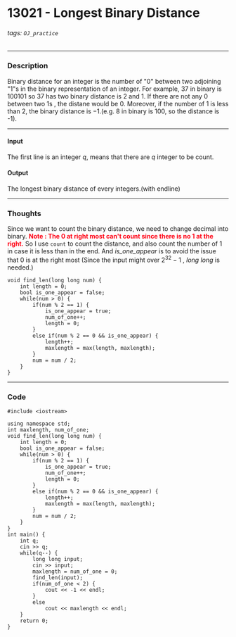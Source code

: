# 13021 - Longest Binary Distance

###### tags: `OJ_practice`

---

### Description

Binary distance for an integer is the number of "$0$" between two adjoining "$1$"s in the binary representation of an integer. For example, 37 in binary is 100101 so 37 has two binary distance is $2$ and $1$. If there are not any $0$ between two $1$s , the distane would be $0$.
Moreover, if the number of $1$ is less than 2, the binary distance is $-1$.(e.g. 8 in binary is 100, so the distance is -1).

----

#### Input

The first line is an integer $q$, means that there are $q$ integer to be count.

#### Output

The longest binary distance of every integers.(with endline)

---

### Thoughts 

Since we want to count the binary distance, we need to change decimal into binary.
**<font color="FF0013">Note : The $0$ at right most can't count since there is no $1$ at the right.</font>**
So I use `count` to count the distance, and also count the number of $1$ in case it is less than in the end.
And *is_one_appear* is to avoid the issue that $0$ is at the right most
(Since the input might over $2^{32} - 1$ , *long long* is needed.)
```cpp=
void find_len(long long num) {
    int length = 0;
    bool is_one_appear = false;
    while(num > 0) {
        if(num % 2 == 1) {
            is_one_appear = true;
            num_of_one++;
            length = 0;
        }
        else if(num % 2 == 0 && is_one_appear) {
            length++;
            maxlength = max(length, maxlength);
        }
        num = num / 2;
    }
}
```

---

### Code

```cpp=
#include <iostream>

using namespace std;
int maxlength, num_of_one;
void find_len(long long num) {
    int length = 0;
    bool is_one_appear = false;
    while(num > 0) {
        if(num % 2 == 1) {
            is_one_appear = true;
            num_of_one++;
            length = 0;
        }
        else if(num % 2 == 0 && is_one_appear) {
            length++;
            maxlength = max(length, maxlength);
        }
        num = num / 2;
    }
}
int main() {
    int q;
    cin >> q;
    while(q--) {
        long long input;
        cin >> input;
        maxlength = num_of_one = 0;
        find_len(input);
        if(num_of_one < 2) {
            cout << -1 << endl;
        }
        else 
            cout << maxlength << endl;
    }
    return 0;
}

```